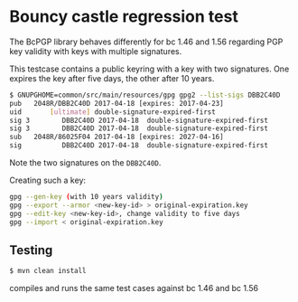 # Bouncy castle regression test

The BcPGP library behaves differently for bc 1.46 and 1.56 regarding PGP key validity with keys with multiple signatures.


This testcase contains a public keyring with a key with two signatures. One expires the key after five days, the other after 10 years.

```sh
$ GNUPGHOME=common/src/main/resources/gpg gpg2 --list-sigs DBB2C40D
pub   2048R/DBB2C40D 2017-04-18 [expires: 2017-04-23]
uid       [ultimate] double-signature-expired-first
sig 3        DBB2C40D 2017-04-18  double-signature-expired-first
sig 3        DBB2C40D 2017-04-18  double-signature-expired-first
sub   2048R/86025F04 2017-04-18 [expires: 2027-04-16]
sig          DBB2C40D 2017-04-18  double-signature-expired-first
```

Note the two signatures on the `DBB2C40D`.

Creating such a key:

```sh
gpg --gen-key (with 10 years validity)
gpg --export --armor <new-key-id> > original-expiration.key
gpg --edit-key <new-key-id>, change validity to five days
gpg --import < original-expiration.key
```

## Testing

```sh
$ mvn clean install
```

compiles and runs the same test cases against bc 1.46 and bc 1.56

